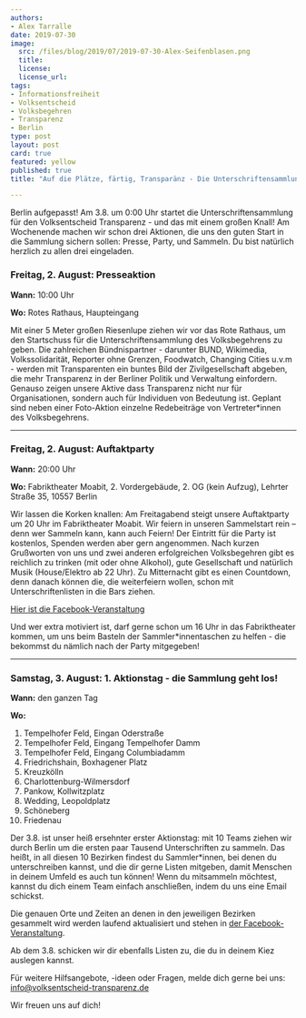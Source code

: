 ```yaml
---
authors:
- Alex Tarralle
date: 2019-07-30
image:
  src: /files/blog/2019/07/2019-07-30-Alex-Seifenblasen.png
  title:
  license:
  license_url:
tags:
- Informationsfreiheit
- Volksentscheid
- Volksbegehren
- Transparenz
- Berlin
type: post
layout: post
card: true
featured: yellow
published: true
title: "Auf die Plätze, färtig, Transparänz - Die Unterschriftensammlung ist am 3.8. am Start!"

---
```


Berlin aufgepasst! Am 3.8. um 0:00 Uhr startet die Unterschriftensammlung für den Volksentscheid Transparenz - und das mit einem großen Knall! Am Wochenende machen wir schon drei Aktionen, die uns den guten Start in die Sammlung sichern sollen: Presse, Party, und Sammeln. Du bist natürlich herzlich zu allen drei eingeladen.

### Freitag, 2. August: Presseaktion

**Wann:** 10:00 Uhr

**Wo:** Rotes Rathaus, Haupteingang

Mit einer 5 Meter großen Riesenlupe ziehen wir vor das Rote Rathaus, um den Startschuss für die Unterschriftensammlung des Volksbegehrens zu geben. Die zahlreichen Bündnispartner - darunter BUND, Wikimedia, Volkssolidarität, Reporter ohne Grenzen, Foodwatch, Changing Cities u.v.m - werden mit Transparenten ein buntes Bild der Zivilgesellschaft abgeben, die mehr Transparenz in der Berliner Politik und Verwaltung einfordern. Genauso zeigen unsere Aktive dass Transparenz nicht nur für Organisationen, sondern auch für Individuen von Bedeutung ist. Geplant sind neben einer Foto-Aktion einzelne Redebeiträge von Vertreter\*innen des Volksbegehrens.

---

### Freitag, 2. August: Auftaktparty

**Wann:** 20:00 Uhr

**Wo:** Fabriktheater Moabit, 2. Vordergebäude, 2. OG (kein Aufzug), Lehrter Straße 35, 10557 Berlin

Wir lassen die Korken knallen: Am Freitagabend steigt unsere Auftaktparty um 20 Uhr im Fabriktheater Moabit. Wir feiern in unseren Sammelstart rein – denn wer Sammeln kann, kann auch Feiern! Der Eintritt für die Party ist kostenlos, Spenden werden aber gern angenommen. Nach kurzen Grußworten von uns und zwei anderen erfolgreichen Volksbegehren gibt es reichlich zu trinken (mit oder ohne Alkohol), gute Gesellschaft und natürlich Musik (House/Elektro ab 22 Uhr). Zu Mitternacht gibt es einen Countdown, denn danach können die, die weiterfeiern wollen, schon mit Unterschriftenlisten in die Bars ziehen.

[Hier ist die Facebook-Veranstaltung](https://www.facebook.com/events/511122646309645/)

Und wer extra motiviert ist, darf gerne schon um 16 Uhr in das Fabriktheater kommen, um uns beim Basteln der Sammler\*innentaschen zu helfen - die bekommst du nämlich nach der Party mitgegeben!

---

### Samstag, 3. August: 1. Aktionstag - die Sammlung geht los!

**Wann:** den ganzen Tag

**Wo:**


1. Tempelhofer Feld, Eingan Oderstraße
2. Tempelhofer Feld, Eingang Tempelhofer Damm
3. Tempelhofer Feld, Eingang Columbiadamm
4. Friedrichshain, Boxhagener Platz
5. Kreuzkölln
6. Charlottenburg-Wilmersdorf
7. Pankow, Kollwitzplatz
8. Wedding, Leopoldplatz
9. Schöneberg
10. Friedenau


Der 3.8. ist unser heiß ersehnter erster Aktionstag: mit 10 Teams ziehen wir durch Berlin um die ersten paar Tausend Unterschriften zu sammeln. Das heißt, in all diesen 10 Bezirken findest du Sammler\*innen, bei denen du unterschreiben kannst, und die dir gerne Listen mitgeben, damit Menschen in deinem Umfeld es auch tun können! Wenn du mitsammeln möchtest, kannst du dich einem Team einfach anschließen, indem du uns eine Email schickst.


Die genauen Orte und Zeiten an denen in den jeweiligen Bezirken gesammelt wird werden laufend aktualisiert und stehen in [der Facebook-Veranstaltung](https://www.facebook.com/events/933643463652115/).

Ab dem 3.8. schicken wir dir ebenfalls Listen zu, die du in deinem Kiez auslegen kannst.

Für weitere Hilfsangebote, -ideen oder Fragen, melde dich gerne bei uns: info@volksentscheid-transparenz.de

Wir freuen uns auf dich!
